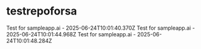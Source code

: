 # testrepoforsa
Test for sampleapp.ai - 2025-06-24T10:01:40.370Z
Test for sampleapp.ai - 2025-06-24T10:01:44.968Z
Test for sampleapp.ai - 2025-06-24T10:01:48.284Z

